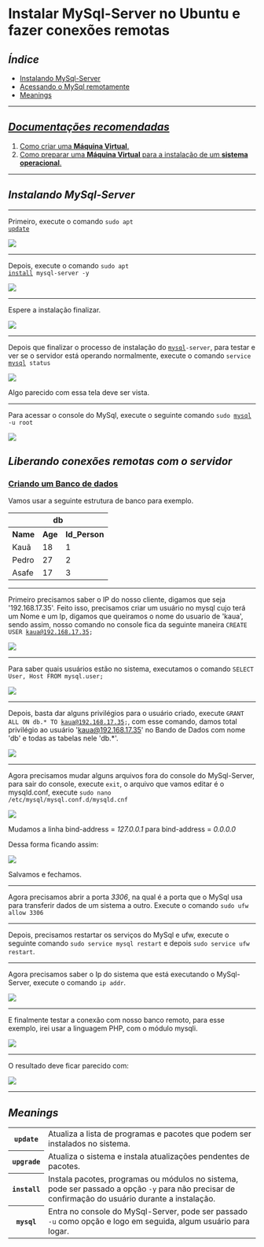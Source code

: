 # Instalar MySql-Server no Ubuntu e fazer conexões remotas

## <strong><i>Índice</i></strong>

<ul>
<li><a href="#instalandoMysqlServer">Instalando MySql-Server</a>
<li><a href="#allowRemoteConnections">Acessando o MySql remotamente</a>
<li><a href="#meanings">Meanings</a>

</ul>

<hr>

## <i> <ins>Documentações recomendadas</ins> </i>

<ol>
    <li><a href="https://github.com/kfellipe/POPs/tree/master/Criando-VM/README.md">Como criar uma <strong>Máquina Virtual</strong>.</a></li>
    <li><a href="https://github.com/kfellipe/POPs/tree/master/Preparando-VM/README.md">Como preparar uma <strong>Máquina Virtual</strong> para a instalação de um <strong>sistema operacional</strong>.</a></li>
</ol>

<hr>

## <strong id="instalandoMysqlServer"><i>Instalando MySql-Server</i></strong>

<hr>

Primeiro, execute o comando <code>sudo apt <a href="#meanUpdate">update</a></code>

<img src="https://user-images.githubusercontent.com/82785675/162273066-1ab533fc-a37e-4378-9042-13b406a93c85.PNG">

<hr>

Depois, execute o comando <code>sudo apt <a href="#meanInstall">install</a> mysql-server -y</code>

<img src="https://user-images.githubusercontent.com/82785675/162273069-854829da-f9f0-468a-b90b-d947fcf5ee46.PNG">

<hr>

Espere a instalação finalizar.


<img src="https://user-images.githubusercontent.com/82785675/162273072-36e08995-f981-407c-a677-d997f6eb9a4a.PNG">

<hr>

Depois que finalizar o processo de instalação do <code><a href="#meanMysql">mysql</a>-server</code>, para testar e ver se o servidor está operando normalmente, execute o comando <code>service <a href="#meanMysql">mysql</a> status</code>

<img src="https://user-images.githubusercontent.com/82785675/162273074-50c72eaa-8bc8-4d7c-bf27-34f51050ad61.PNG">

Algo parecido com essa tela deve ser vista.

<hr>

Para acessar o console do MySql, execute o seguinte comando <code>sudo <a href="#meanMysql">mysql</a> -u root</code>

<img src="https://user-images.githubusercontent.com/82785675/162273075-1b5caa8f-a009-44ab-9609-ab535317e1fd.PNG">

## <strong id="allowRemoteConnections"><i>Liberando conexões remotas com o servidor</i></strong>

### <ins>Criando um Banco de dados</ins>

Vamos usar a seguinte estrutura de banco para exemplo.

<table>
    <tr><th colspan="3">db</th></tr>
    <tr><th>Name</th><th>Age</th><th>Id_Person</th></tr>
    <tr><td>Kauã</td><td>18</td><td>1</td></tr>
    <tr><td>Pedro</td><td>27</td><td>2</td></tr>
    <tr><td>Asafe</td><td>17</td><td>3</td></tr>
</table>

<hr>

Primeiro precisamos saber o IP do nosso cliente, digamos que seja '192.168.17.35'.
Feito isso, precisamos criar um usuário no mysql cujo terá um Nome e um Ip, digamos que queiramos o nome do usuario de 'kaua', sendo assim, nosso comando no console fica da seguinte maneira <code>CREATE USER kaua@192.168.17.35;</code>

<img src="https://user-images.githubusercontent.com/82785675/162273076-48ac68d3-5f60-4e49-9933-d56f99bdcf41.PNG">

<hr>

Para saber quais usuários estão no sistema, executamos o comando <code>SELECT User, Host FROM mysql.user;</code>

<img src="https://user-images.githubusercontent.com/82785675/162273077-606eb668-867d-4c52-b5b4-4d226a753501.PNG">

<hr>

Depois, basta dar alguns privilégios para o usuário criado, execute <code>GRANT ALL ON db.* TO kaua@192.168.17.35;</code>, com esse comando, damos total privilégio ao usuário 'kaua@192.168.17.35' no Bando de Dados com nome 'db' e todas as tabelas nele 'db.*'.

<img src="https://user-images.githubusercontent.com/82785675/162273090-e07c9782-5dad-4bf1-9adb-238c76568fe7.PNG">

<hr>

Agora precisamos mudar alguns arquivos fora do console do MySql-Server, para sair do console, execute <code>exit</code>, o arquivo que vamos editar é o mysqld.conf, execute <code>sudo nano /etc/mysql/mysql.conf.d/mysqld.cnf</code>

<img src="https://user-images.githubusercontent.com/82785675/162273083-123c6e7f-9d67-4b45-bc88-001b974c70ad.PNG">

Mudamos a linha bind-address = <i>127.0.0.1</i> para bind-address = <i>0.0.0.0</i>

Dessa forma ficando assim:

<img src="https://user-images.githubusercontent.com/82785675/162273087-d20664c6-5f72-4e46-9a62-4005615af736.PNG">

Salvamos e fechamos.

<hr>

Agora precisamos abrir a porta <i>3306</i>, na qual é a porta que o MySql usa para transferir dados de um sistema a outro. Execute o comando <code>sudo ufw allow 3306</code>

<hr>

Depois, precisamos restartar os serviços do MySql e ufw, execute o seguinte comando <code>sudo service mysql restart</code> e depois <code>sudo service ufw restart</code>.

<hr>

Agora precisamos saber o Ip do sistema que está executando o MySql-Server, execute o comando <code>ip addr</code>.

<img src="https://user-images.githubusercontent.com/82785675/162273088-fb37e417-39c5-480f-ace8-8e2fb23d7324.png">

<hr>

E finalmente testar a conexão com nosso banco remoto, para esse exemplo, irei usar a linguagem PHP, com o módulo mysqli.

<img src="https://user-images.githubusercontent.com/82785675/162273093-411d10a7-64fb-499e-803d-054ddd7466b7.PNG">

<hr>

O resultado deve ficar parecido com:

<img src="https://user-images.githubusercontent.com/82785675/162273094-822315bc-5dbe-4ed6-8213-124952e1ea36.PNG">

<hr>

## <strong id="meanings"><i>Meanings</i></strong>
<table>
    <tr>
        <th id="meanUpdate"><code>update</code></th>
        <td>Atualiza a lista de programas e pacotes que podem ser instalados no sistema.</td>
    </tr>
    <tr>
        <th id="meanUpgrade"><code>upgrade</code></th>
        <td>Atualiza o sistema e instala atualizações pendentes de pacotes.</td>
    </tr>
    <tr>
        <th id="meanInstall"><code>install</code></th>
        <td>Instala pacotes, programas ou módulos no sistema, pode ser passado a opção <code>-y</code> para não precisar de confirmação do usuário durante a instalação.</td>
    </tr>
    <tr>
        <th id="meanMysql"><code>mysql</code></th>
        <td>Entra no console do MySql-Server, pode ser passado <code>-u</code> como opção e logo em seguida, algum usuário para logar.</td>
    </tr>
</table>